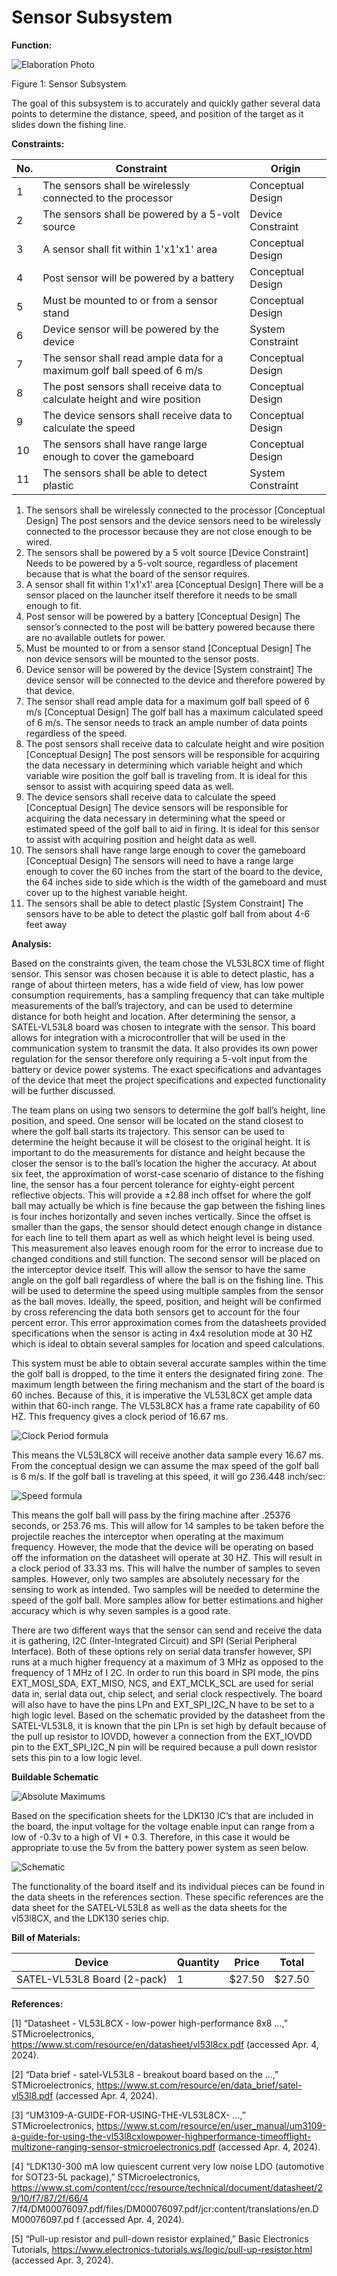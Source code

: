 
# Sensor Subsystem

**Function:**

![Elaboration Photo](/images/conceptual)

Figure 1: Sensor Subsystem

The goal of this subsystem is to accurately and quickly gather several data points to determine the
distance, speed, and position of the target as it slides down the fishing line.

**Constraints:**

| No. | Constraint                                                          | Origin           |
|-----|---------------------------------------------------------------------|------------------|
| 1   | The sensors shall be wirelessly connected to the processor         | Conceptual Design|
| 2   | The sensors shall be powered by a 5-volt source                    | Device Constraint|
| 3   | A sensor shall fit within 1'x1'x1' area                            | Conceptual Design|
| 4   | Post sensor will be powered by a battery                           | Conceptual Design|
| 5   | Must be mounted to or from a sensor stand                          | Conceptual Design|
| 6   | Device sensor will be powered by the device                        | System Constraint|
| 7   | The sensor shall read ample data for a maximum golf ball speed of 6 m/s | Conceptual Design|
| 8   | The post sensors shall receive data to calculate height and wire position | Conceptual Design|
| 9   | The device sensors shall receive data to calculate the speed       | Conceptual Design|
| 10  | The sensors shall have range large enough to cover the gameboard   | Conceptual Design|
| 11  | The sensors shall be able to detect plastic                        | System Constraint|

1. The sensors shall be wirelessly connected to the processor [Conceptual Design]
The post sensors and the device sensors need to be wirelessly connected to the processor because they are
not close enough to be wired.
3. The sensors shall be powered by a 5 volt source [Device Constraint]
Needs to be powered by a 5-volt source, regardless of placement because that is what the board of the
sensor requires.
5. A sensor shall fit within 1'x1'x1' area [Conceptual Design]
There will be a sensor placed on the launcher itself therefore it needs to be small enough to fit.
6. Post sensor will be powered by a battery [Conceptual Design]
The sensor’s connected to the post will be battery powered because there are no available outlets for
power.
7. Must be mounted to or from a sensor stand [Conceptual Design]
The non device sensors will be mounted to the sensor posts.
8. Device sensor will be powered by the device [System constraint]
The device sensor will be connected to the device and therefore powered by that device.
9. The sensor shall read ample data for a maximum golf ball speed of 6 m/s [Conceptual Design]
The golf ball has a maximum calculated speed of 6 m/s. The sensor needs to track an ample number of
data points regardless of the speed.
10. The post sensors shall receive data to calculate height and wire position [Conceptual Design]
The post sensors will be responsible for acquiring the data necessary in determining which variable height
and which variable wire position the golf ball is traveling from. It is ideal for this sensor to assist with
acquiring speed data as well.
11. The device sensors shall receive data to calculate the speed [Conceptual Design]
The device sensors will be responsible for acquiring the data necessary in determining what the speed or
estimated speed of the golf ball to aid in firing. It is ideal for this sensor to assist with acquiring position
and height data as well.
12. The sensors shall have range large enough to cover the gameboard [Conceptual Design]
The sensors will need to have a range large enough to cover the 60 inches from the start of the board to
the device, the 64 inches side to side which is the width of the gameboard and must cover up to the
highest variable height.
13. The sensors shall be able to detect plastic [System Constraint]
The sensors have to be able to detect the plastic golf ball from about 4-6 feet away

**Analysis:**

Based on the constraints given, the team chose the VL53L8CX time of flight sensor. This sensor
was chosen because it is able to detect plastic, has a range of about thirteen meters, has a wide field of
view, has low power consumption requirements, has a sampling frequency that can take multiple
measurements of the ball’s trajectory, and can be used to determine distance for both height and location.
After determining the sensor, a SATEL-VL53L8 board was chosen to integrate with the sensor. This
board allows for integration with a microcontroller that will be used in the communication system to
transmit the data. It also provides its own power regulation for the sensor therefore only requiring a 5-volt
input from the battery or device power systems. The exact specifications and advantages of the device
that meet the project specifications and expected functionality will be further discussed.

The team plans on using two sensors to determine the golf ball’s height, line position, and speed.
One sensor will be located on the stand closest to where the golf ball starts its trajectory. This sensor can
be used to determine the height because it will be closest to the original height. It is important to do the
measurements for distance and height because the closer the sensor is to the ball’s location the higher the
accuracy. At about six feet, the approximation of worst-case scenario of distance to the fishing line, the
sensor has a four percent tolerance for eighty-eight percent reflective objects. This will provide a ±2.88
inch offset for where the golf ball may actually be which is fine because the gap between the fishing lines
is four inches horizontally and seven inches vertically. Since the offset is smaller than the gaps, the sensor
should detect enough change in distance for each line to tell them apart as well as which height level is
being used. This measurement also leaves enough room for the error to increase due to changed
conditions and still function. The second sensor will be placed on the interceptor device itself. This will
allow the sensor to have the same angle on the golf ball regardless of where the ball is on the fishing line.
This will be used to determine the speed using multiple samples from the sensor as the ball moves.
Ideally, the speed, position, and height will be confirmed by cross referencing the data both sensors get to
account for the four percent error. This error approximation comes from the datasheets provided
specifications when the sensor is acting in 4x4 resolution mode at 30 HZ which is ideal to obtain several
samples for location and speed calculations.

This system must be able to obtain several accurate samples within the time the golf ball is
dropped, to the time it enters the designated firing zone. The maximum length between the firing
mechanism and the start of the board is 60 inches. Because of this, it is imperative the VL53L8CX get
ample data within that 60-inch range. The VL53L8CX has a frame rate capability of 60 HZ. This
frequency gives a clock period of 16.67 ms. 

![Clock Period formula](/images/clock_period)

This means the VL53L8CX will receive another data sample every 16.67 ms. From the conceptual design
we can assume the max speed of the golf ball is 6 m/s. If the golf ball is traveling at this speed, it will go
236.448 inch/sec:

![Speed formula](/images/speed)

This means the golf ball will pass by the firing machine after .25376 seconds, or 253.76 ms. This will
allow for 14 samples to be taken before the projectile reaches the interceptor when operating at the
maximum frequency. However, the mode that the device will be operating on based off the information on
the datasheet will operate at 30 HZ. This will result in a clock period of 33.33 ms. This will halve the
number of samples to seven samples. However, only two samples are absolutely necessary for the sensing
to work as intended. Two samples will be needed to determine the speed of the golf ball. More samples
allow for better estimations and higher accuracy which is why seven samples is a good rate.

There are two different ways that the sensor can send and receive the data it is gathering, I2C
(Inter-Integrated Circuit) and SPI (Serial Peripheral Interface). Both of these options rely on serial data
transfer however, SPI runs at a much higher frequency at a maximum of 3 MHz as opposed to the
frequency of 1 MHz of I
2C. In order to run this board in SPI mode, the pins EXT_MOSI_SDA,
EXT_MISO, NCS, and EXT_MCLK_SCL are used for serial data in, serial data out, chip select, and
serial clock respectively. The board will also have to have the pins LPn and EXT_SPI_I2C_N have to be
set to a high logic level. Based on the schematic provided by the datasheet from the SATEL-VL53L8, it is
known that the pin LPn is set high by default because of the pull up resistor to IOVDD, however a
connection from the EXT_IOVDD pin to the EXT_SPI_I2C_N pin will be required because a pull down
resistor sets this pin to a low logic level.

**Buildable Schematic**

![Absolute Maximums](/images/maximums)

Based on the specification sheets for the LDK130 IC’s that are included in the board, the input voltage for
the voltage enable input can range from a low of -0.3v to a high of VI + 0.3. Therefore, in this case it
would be appropriate to use the 5v from the battery power system as seen below.

![Schematic](/images/schematic)

The functionality of the board itself and its individual pieces can be found in the data sheets in the
references section. These specific references are the data sheet for the SATEL-VL53L8 as well as
the data sheets for the vl53l8CX, and the LDK130 series chip.

**Bill of Materials:**

| Device | Quantity | Price | Total |
| ------ | -------- | ----- | ----- |
| SATEL-VL53L8 Board (2-pack)| 1 | $27.50 | $27.50 |

**References:**

[1] “Datasheet - VL53L8CX - low-power high-performance 8x8 ...,” STMicroelectronics,
https://www.st.com/resource/en/datasheet/vl53l8cx.pdf (accessed Apr. 4, 2024).

[2] “Data brief - satel-VL53L8 - breakout board based on the ...,” STMicroelectronics,
https://www.st.com/resource/en/data_brief/satel-vl53l8.pdf (accessed Apr. 4, 2024).

[3] “UM3109-A-GUIDE-FOR-USING-THE-VL53L8CX- ...,” STMicroelectronics,
https://www.st.com/resource/en/user_manual/um3109-a-guide-for-using-the-vl53l8cxlowpower-highperformance-timeofflight-multizone-ranging-sensor-stmicroelectronics.pdf
(accessed Apr. 4, 2024).

[4] “LDK130-300 mA low quiescent current very low noise LDO (automotive for SOT23-5L
package),” STMicroelectronics,
https://www.st.com/content/ccc/resource/technical/document/datasheet/29/10/f7/87/2f/66/4
7/f4/DM00076097.pdf/files/DM00076097.pdf/jcr:content/translations/en.DM00076097.pd
f (accessed Apr. 4, 2024).

[5] “Pull-up resistor and pull-down resistor explained,” Basic Electronics Tutorials,
https://www.electronics-tutorials.ws/logic/pull-up-resistor.html (accessed Apr. 3, 2024). 
